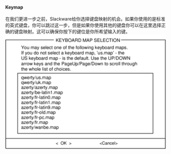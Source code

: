 #### Keymap

在我们更进一步之前，Slackware给你选择键盘映射的机会。如果你使用的是标准的英式键盘，你可以跳过这一步，但是如果你使用其他的键盘你可以在这里选择正确的键盘映射。这可以确保你按下的键位是你所希望输入的键。![](../../png/setup-keymap.png)
